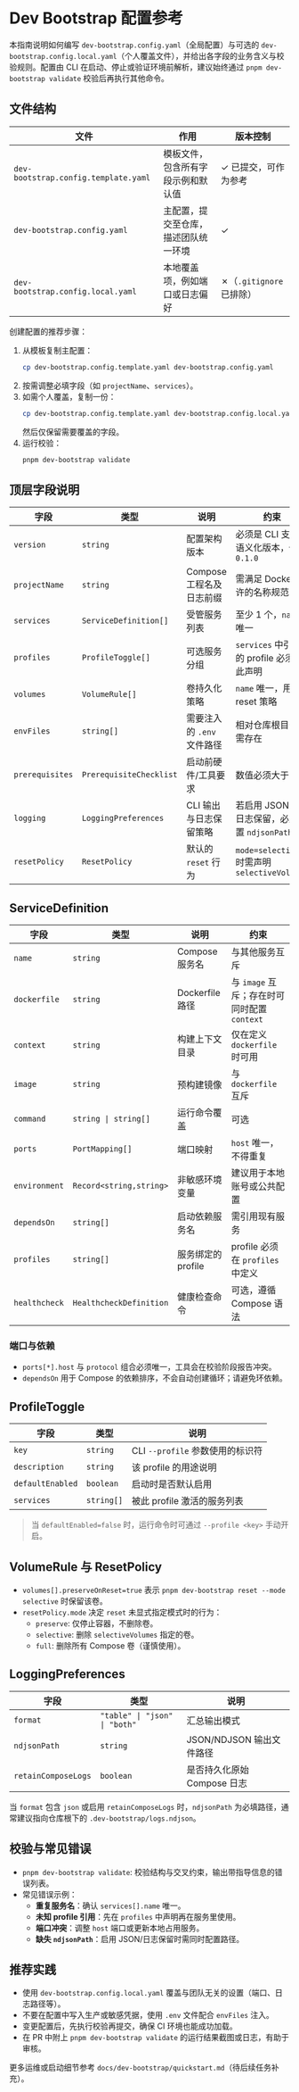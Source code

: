 # Dev Bootstrap 配置参考

本指南说明如何编写 `dev-bootstrap.config.yaml`（全局配置）与可选的 `dev-bootstrap.config.local.yaml`（个人覆盖文件），并给出各字段的业务含义与校验规则。配置由 CLI 在启动、停止或验证环境前解析，建议始终通过 `pnpm dev-bootstrap validate` 校验后再执行其他命令。

## 文件结构

| 文件 | 作用 | 版本控制 |
| ---- | ---- | -------- |
| `dev-bootstrap.config.template.yaml` | 模板文件，包含所有字段示例和默认值 | ✓ 已提交，可作为参考 |
| `dev-bootstrap.config.yaml` | 主配置，提交至仓库，描述团队统一环境 | ✓ |
| `dev-bootstrap.config.local.yaml` | 本地覆盖项，例如端口或日志偏好 | ✗（`.gitignore` 已排除） |

创建配置的推荐步骤：

1. 从模板复制主配置：
   ```bash
   cp dev-bootstrap.config.template.yaml dev-bootstrap.config.yaml
   ```
2. 按需调整必填字段（如 `projectName`、`services`）。
3. 如需个人覆盖，复制一份：
   ```bash
   cp dev-bootstrap.config.template.yaml dev-bootstrap.config.local.yaml
   ```
   然后仅保留需要覆盖的字段。
4. 运行校验：
   ```bash
   pnpm dev-bootstrap validate
   ```

## 顶层字段说明

| 字段 | 类型 | 说明 | 约束 |
| ---- | ---- | ---- | ---- |
| `version` | `string` | 配置架构版本 | 必须是 CLI 支持的语义化版本，例如 `0.1.0` |
| `projectName` | `string` | Compose 工程名及日志前缀 | 需满足 Docker 允许的名称规范 |
| `services` | `ServiceDefinition[]` | 受管服务列表 | 至少 1 个，`name` 唯一 |
| `profiles` | `ProfileToggle[]` | 可选服务分组 | `services` 中引用的 profile 必须在此声明 |
| `volumes` | `VolumeRule[]` | 卷持久化策略 | `name` 唯一，用于 reset 策略 |
| `envFiles` | `string[]` | 需要注入的 `.env` 文件路径 | 相对仓库根目录，需存在 |
| `prerequisites` | `PrerequisiteChecklist` | 启动前硬件/工具要求 | 数值必须大于 0 |
| `logging` | `LoggingPreferences` | CLI 输出与日志保留策略 | 若启用 JSON 或日志保留，必须设置 `ndjsonPath` |
| `resetPolicy` | `ResetPolicy` | 默认的 `reset` 行为 | `mode=selective` 时需声明 `selectiveVolumes` |

## ServiceDefinition

| 字段 | 类型 | 说明 | 约束 |
| ---- | ---- | ---- | ---- |
| `name` | `string` | Compose 服务名 | 与其他服务互斥 |
| `dockerfile` | `string` | Dockerfile 路径 | 与 `image` 互斥；存在时可同时配置 `context` |
| `context` | `string` | 构建上下文目录 | 仅在定义 `dockerfile` 时可用 |
| `image` | `string` | 预构建镜像 | 与 `dockerfile` 互斥 |
| `command` | `string \| string[]` | 运行命令覆盖 | 可选 |
| `ports` | `PortMapping[]` | 端口映射 | `host` 唯一，不得重复 |
| `environment` | `Record<string,string>` | 非敏感环境变量 | 建议用于本地账号或公共配置 |
| `dependsOn` | `string[]` | 启动依赖服务名 | 需引用现有服务 |
| `profiles` | `string[]` | 服务绑定的 profile | profile 必须在 `profiles` 中定义 |
| `healthcheck` | `HealthcheckDefinition` | 健康检查命令 | 可选，遵循 Compose 语法 |

### 端口与依赖
- `ports[*].host` 与 `protocol` 组合必须唯一，工具会在校验阶段报告冲突。
- `dependsOn` 用于 Compose 的依赖排序，不会自动创建循环；请避免环依赖。

## ProfileToggle

| 字段 | 类型 | 说明 |
| ---- | ---- | ---- |
| `key` | `string` | CLI `--profile` 参数使用的标识符 |
| `description` | `string` | 该 profile 的用途说明 |
| `defaultEnabled` | `boolean` | 启动时是否默认启用 |
| `services` | `string[]` | 被此 profile 激活的服务列表 |

> 当 `defaultEnabled=false` 时，运行命令时可通过 `--profile <key>` 手动开启。

## VolumeRule 与 ResetPolicy

- `volumes[].preserveOnReset=true` 表示 `pnpm dev-bootstrap reset --mode selective` 时保留该卷。
- `resetPolicy.mode` 决定 `reset` 未显式指定模式时的行为：
  - `preserve`: 仅停止容器，不删除卷。
  - `selective`: 删除 `selectiveVolumes` 指定的卷。
  - `full`: 删除所有 Compose 卷（谨慎使用）。

## LoggingPreferences

| 字段 | 类型 | 说明 |
| ---- | ---- | ---- |
| `format` | `"table" \| "json" \| "both"` | 汇总输出模式 |
| `ndjsonPath` | `string` | JSON/NDJSON 输出文件路径 |
| `retainComposeLogs` | `boolean` | 是否持久化原始 Compose 日志 |

当 `format` 包含 `json` 或启用 `retainComposeLogs` 时，`ndjsonPath` 为必填路径，通常建议指向仓库根下的 `.dev-bootstrap/logs.ndjson`。

## 校验与常见错误

- `pnpm dev-bootstrap validate`: 校验结构与交叉约束，输出带指导信息的错误列表。
- 常见错误示例：
  - **重复服务名**：确认 `services[].name` 唯一。
  - **未知 profile 引用**：先在 `profiles` 中声明再在服务里使用。
  - **端口冲突**：调整 `host` 端口或更新本地占用服务。
  - **缺失 `ndjsonPath`**：启用 JSON/日志保留时需同时配置路径。

## 推荐实践

- 使用 `dev-bootstrap.config.local.yaml` 覆盖与团队无关的设置（端口、日志路径等）。
- 不要在配置中写入生产或敏感凭据，使用 `.env` 文件配合 `envFiles` 注入。
- 变更配置后，先执行校验再提交，确保 CI 环境也能成功加载。
- 在 PR 中附上 `pnpm dev-bootstrap validate` 的运行结果截图或日志，有助于审核。

更多运维或启动细节参考 `docs/dev-bootstrap/quickstart.md`（待后续任务补充）。

